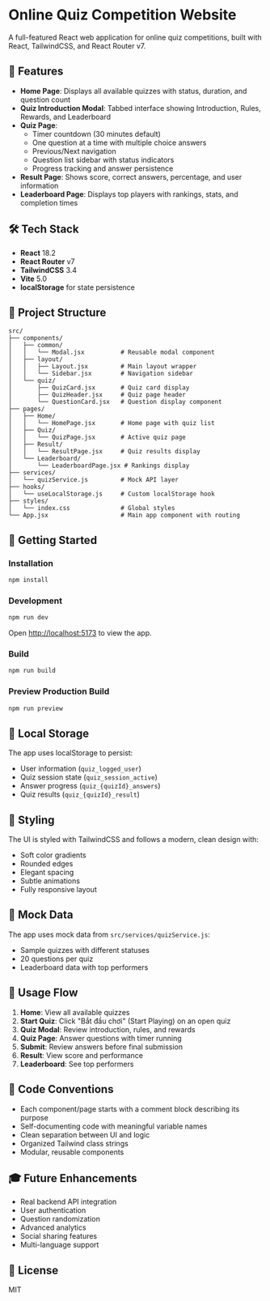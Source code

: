# Online Quiz Competition Website

A full-featured React web application for online quiz competitions, built with React, TailwindCSS, and React Router v7.

## 🎯 Features

- **Home Page**: Displays all available quizzes with status, duration, and question count
- **Quiz Introduction Modal**: Tabbed interface showing Introduction, Rules, Rewards, and Leaderboard
- **Quiz Page**: 
  - Timer countdown (30 minutes default)
  - One question at a time with multiple choice answers
  - Previous/Next navigation
  - Question list sidebar with status indicators
  - Progress tracking and answer persistence
- **Result Page**: Shows score, correct answers, percentage, and user information
- **Leaderboard Page**: Displays top players with rankings, stats, and completion times

## 🛠️ Tech Stack

- **React** 18.2
- **React Router** v7
- **TailwindCSS** 3.4
- **Vite** 5.0
- **localStorage** for state persistence

## 📁 Project Structure

```
src/
├── components/
│   ├── common/
│   │   └── Modal.jsx          # Reusable modal component
│   ├── layout/
│   │   ├── Layout.jsx         # Main layout wrapper
│   │   └── Sidebar.jsx        # Navigation sidebar
│   └── quiz/
│       ├── QuizCard.jsx       # Quiz card display
│       ├── QuizHeader.jsx     # Quiz page header
│       └── QuestionCard.jsx   # Question display component
├── pages/
│   ├── Home/
│   │   └── HomePage.jsx       # Home page with quiz list
│   ├── Quiz/
│   │   └── QuizPage.jsx       # Active quiz page
│   ├── Result/
│   │   └── ResultPage.jsx     # Quiz results display
│   └── Leaderboard/
│       └── LeaderboardPage.jsx # Rankings display
├── services/
│   └── quizService.js         # Mock API layer
├── hooks/
│   └── useLocalStorage.js     # Custom localStorage hook
├── styles/
│   └── index.css              # Global styles
└── App.jsx                    # Main app component with routing
```

## 🚀 Getting Started

### Installation

```bash
npm install
```

### Development

```bash
npm run dev
```

Open [http://localhost:5173](http://localhost:5173) to view the app.

### Build

```bash
npm run build
```

### Preview Production Build

```bash
npm run preview
```

## 💾 Local Storage

The app uses localStorage to persist:
- User information (`quiz_logged_user`)
- Quiz session state (`quiz_session_active`)
- Answer progress (`quiz_{quizId}_answers`)
- Quiz results (`quiz_{quizId}_result`)

## 🎨 Styling

The UI is styled with TailwindCSS and follows a modern, clean design with:
- Soft color gradients
- Rounded edges
- Elegant spacing
- Subtle animations
- Fully responsive layout

## 📝 Mock Data

The app uses mock data from `src/services/quizService.js`:
- Sample quizzes with different statuses
- 20 questions per quiz
- Leaderboard data with top performers

## 🎯 Usage Flow

1. **Home**: View all available quizzes
2. **Start Quiz**: Click "Bắt đầu chơi" (Start Playing) on an open quiz
3. **Quiz Modal**: Review introduction, rules, and rewards
4. **Quiz Page**: Answer questions with timer running
5. **Submit**: Review answers before final submission
6. **Result**: View score and performance
7. **Leaderboard**: See top performers

## 📄 Code Conventions

- Each component/page starts with a comment block describing its purpose
- Self-documenting code with meaningful variable names
- Clean separation between UI and logic
- Organized Tailwind class strings
- Modular, reusable components

## 🎓 Future Enhancements

- Real backend API integration
- User authentication
- Question randomization
- Advanced analytics
- Social sharing features
- Multi-language support

## 📄 License

MIT
